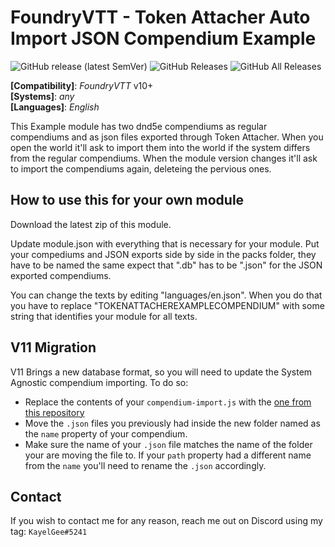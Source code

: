 # FoundryVTT - Token Attacher Auto Import JSON Compendium Example
![GitHub release (latest SemVer)](https://img.shields.io/github/v/release/KayelGee/token-attacher-compendium-example?style=for-the-badge) 
![GitHub Releases](https://img.shields.io/github/downloads/KayelGee/token-attacher-compendium-example/latest/total?style=for-the-badge) 
![GitHub All Releases](https://img.shields.io/github/downloads/KayelGee/token-attacher-compendium-example/total?style=for-the-badge&label=Downloads+total)  

**[Compatibility]**: *FoundryVTT* v10+  
**[Systems]**: *any*  
**[Languages]**: *English*  

This Example module has two dnd5e compendiums as regular compendiums and as json files exported through Token Attacher. 
When you open the world it'll ask to import them into the world if the system differs from the regular compendiums.
When the module version changes it'll ask to import the compendiums again, deleteing the pervious ones.

## How to use this for your own module

Download the latest zip of this module.

Update module.json with everything that is necessary for your module.
Put your compediums and JSON exports side by side in the packs folder, they have to be named the same expect that ".db" has to be ".json" for the JSON exported compendiums.

You can change the texts by editing "languages/en.json". When you do that you have to replace "TOKENATTACHEREXAMPLECOMPENDIUM" with some string that identifies your module for all texts.

## V11 Migration

V11 Brings a new database format, so you will need to update the System Agnostic compendium importing.
To do so:

- Replace the contents of your `compendium-import.js` with the [one from this repository](https://github.com/KayelGee/token-attacher-compendium-example/blob/master/scripts/compendium-import.js)
- Move the `.json` files you previously had inside the new folder named as the `name` property of your compendium.
- Make sure the name of your `.json` file matches the name of the folder your are moving the file to. If your `path` property had a different name from the `name` you'll need to rename the `.json` accordingly.

## Contact

If you wish to contact me for any reason, reach me out on Discord using my tag: `KayelGee#5241`
